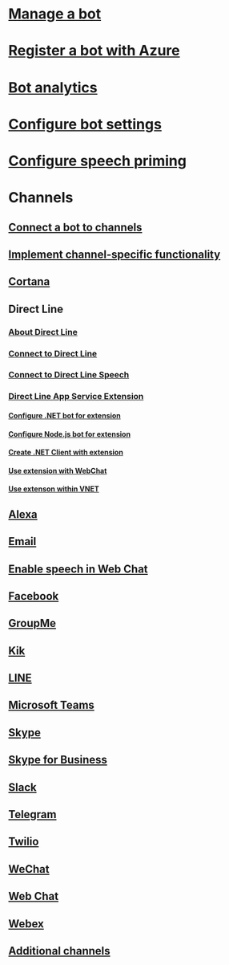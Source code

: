 # [Manage a bot](../bot-service-manage-overview.md)
# [Register a bot with Azure](../bot-service-quickstart-registration.md)
# [Bot analytics](../bot-service-manage-analytics.md)
<!-- # Obsolete [Migrate your bot to Azure](../bot-service-migrate-bot.md) -->
# [Configure bot settings](../bot-service-manage-settings.md)
# [Configure speech priming](../bot-service-manage-speech-priming.md)
# Channels
## [Connect a bot to channels](../bot-service-manage-channels.md)
## [Implement channel-specific functionality](../v4sdk/bot-builder-channeldata.md)
## [Cortana](../bot-service-channel-connect-cortana.md)
## Direct Line
### [About Direct Line](../bot-service-channel-directline.md)
### [Connect to Direct Line](../bot-service-channel-connect-directline.md)
### [Connect to Direct Line Speech](../bot-service-channel-connect-directlinespeech.md)
### [Direct Line App Service Extension](../bot-service-channel-directline-extension.md)
#### [Configure .NET bot for extension](../bot-service-channel-directline-extension-net-bot.md)
#### [Configure Node.js bot for extension](../bot-service-channel-directline-extension-node-bot.md)
#### [Create .NET Client with extension](../bot-service-channel-directline-extension-net-client.md)
#### [Use extension with WebChat](../bot-service-channel-directline-extension-webchat-client.md)
#### [Use extenson within VNET](../bot-service-channel-directline-extension-vnet.md)
## [Alexa](../bot-service-channel-connect-alexa.md)
## [Email](../bot-service-channel-connect-email.md)
## [Enable speech in Web Chat](../bot-service-channel-connect-webchat-speech.md)
## [Facebook](../bot-service-channel-connect-facebook.md)
## [GroupMe](../bot-service-channel-connect-groupme.md)
## [Kik](../bot-service-channel-connect-kik.md)
## [LINE](../bot-service-channel-connect-line.md)
## [Microsoft Teams](../channel-connect-teams.md)
## [Skype](../bot-service-channel-connect-skype.md)
## [Skype for Business](../bot-service-channel-connect-skypeforbusiness.md)
## [Slack](../bot-service-channel-connect-slack.md)
## [Telegram](../bot-service-channel-connect-telegram.md)
## [Twilio](../bot-service-channel-connect-twilio.md)
## [WeChat](../bot-service-channel-connect-wechat.md)
## [Web Chat](../bot-service-channel-connect-webchat.md)
## [Webex](../bot-service-adapter-connect-webex.md)
## [Additional channels](../bot-service-channel-additional-channels.md)

<!--
Moved up
# [Configure bot settings](../bot-service-manage-settings.md)
# [Configure speech priming](../bot-service-manage-speech-priming.md)
# [Register a bot with Azure Bot Service](../bot-service-quickstart-registration.md)
# [Migrate your bot](../bot-service-migrate-bot.md)
-->